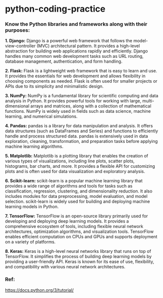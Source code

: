 # python-coding-practice

### Know the Python libraries and frameworks along with their purposes:

**1. Django:** Django is a powerful web framework that follows the model-view-controller (MVC) architectural pattern. It provides a high-level abstraction for building web applications rapidly and efficiently. Django handles many common web development tasks such as URL routing, database management, authentication, and form handling.

**2. Flask:** Flask is a lightweight web framework that is easy to learn and use. It provides the essentials for web development and allows flexibility in choosing components as needed. Flask is often used for smaller projects or APIs due to its simplicity and minimalistic design.

**3. NumPy:** NumPy is a fundamental library for scientific computing and data analysis in Python. It provides powerful tools for working with large, multi-dimensional arrays and matrices, along with a collection of mathematical functions. NumPy is widely used in fields such as data science, machine learning, and numerical simulations.

**4. Pandas:** pandas is a library for data manipulation and analysis. It offers data structures (such as DataFrames and Series) and functions to efficiently handle and process structured data. pandas is extensively used in data exploration, cleaning, transformation, and preparation tasks before applying machine learning algorithms.

**5. Matplotlib:** Matplotlib is a plotting library that enables the creation of various types of visualizations, including line plots, scatter plots, histograms, bar charts, and more. It provides a flexible API for customizing plots and is often used for data visualization and exploratory analysis.

**6. Scikit-learn:** scikit-learn is a popular machine learning library that provides a wide range of algorithms and tools for tasks such as classification, regression, clustering, and dimensionality reduction. It also includes modules for data preprocessing, model evaluation, and model selection. scikit-learn is widely used for building and deploying machine learning models in Python.

**7. TensorFlow:** TensorFlow is an open-source library primarily used for developing and deploying deep learning models. It provides a comprehensive ecosystem of tools, including flexible neural network architectures, optimization algorithms, and visualization tools. TensorFlow enables efficient computation on CPUs and GPUs and supports deployment on a variety of platforms.

**8. Keras:** Keras is a high-level neural networks library that runs on top of TensorFlow. It simplifies the process of building deep learning models by providing a user-friendly API. Keras is known for its ease of use, flexibility, and compatibility with various neural network architectures.

### Ref:
https://docs.python.org/3/tutorial/
